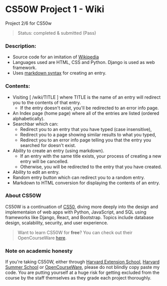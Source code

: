 # CS50W Project 1 - Wiki
Project 2/6 for CS50w
> Status: completed & submitted (Pass)
  
### Description:
* Source code for an imitation of [Wikipedia](https://www.wikipedia.org/)
* Languages used are HTML, CSS and Python. Django is used as web framework.
* Uses [markdown syntax](https://www.markdownguide.org/basic-syntax/) for creating an entry.
  
### Contents:
* Visiting  [ /wiki/TITLE ] where TITLE is the name of an entry will redirect you to the contents of that entry. 
    * If the entry doesn't exist, you'll be redirected to an error info page.
* An Index page (home page) where all of the entries are listed (ordered alphabetically).
* Searchbar which can:
    * Redirect you to an entry that you have typed (case insensitive),
    * Redirect you to a page showing similar results to what you typed,
    * Redirect you to an error info page telling you that the entry you searched for doesn't exist.
* Ability to create an entry (using markdown).
    * If an entry with the same title exists, your process of creating a new entry will be cancelled.
    * Otherwise, you will be redirected to the entry that you have created.
* Ability to edit an entry.
* Random entry button which can redirect you to a random entry.
* Markdown to HTML conversion for displaying the contents of an entry.
  
### About CS50W
CS50W is a continuation of [CS50](https://cs50.harvard.edu/), diving more deeply into the design and implementaion of web apps with Python, JavaScript, and SQL using frameworks like Django, React, and Bootstrap. Topics include database design, scalability, security, and user experience.  
> Want to learn CS50W for **free**? You can check out their OpenCourseWare [here](https://cs50.harvard.edu/web/).
  
### Note on academic honesty
If you're taking CS50W, either through [Harvard Extension School](https://courses.extension.harvard.edu/course-catalog/courses/subject/CSCI/33A), [Harvard Summer School](https://courses.summer.harvard.edu/course-catalog/courses/subject/CSCI/33A) or [OpenCourseWare](https://cs50.harvard.edu/web/), please do not blindly copy paste my code. You are putting yourself at a huge risk for getting excluded from the course by the staff themselves as they grade each project thoroughly.
